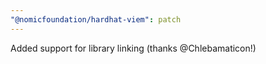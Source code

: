 ```yaml
---
"@nomicfoundation/hardhat-viem": patch
---
```


Added support for library linking (thanks @Chlebamaticon!)
